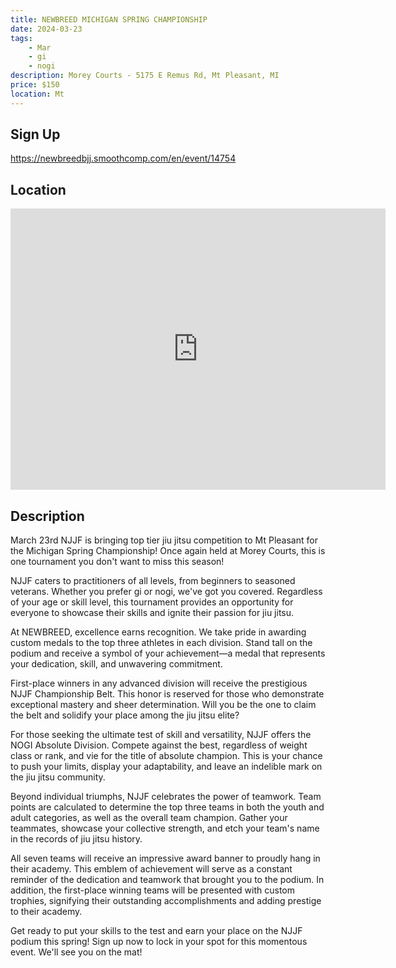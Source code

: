 ```yaml
---
title: NEWBREED MICHIGAN SPRING CHAMPIONSHIP
date: 2024-03-23
tags:
    - Mar
    - gi 
    - nogi 
description: Morey Courts - 5175 E Remus Rd, Mt Pleasant, MI
price: $150
location: Mt
---
```

## Sign Up
https://newbreedbjj.smoothcomp.com/en/event/14754

## Location
<iframe src="https://www.google.com/maps/embed?pb=!1m18!1m12!1m3!1d12345.6789!2d-84.7439754!3d43.5988000!2m3!1f0!2f0!3f0!3m2!1i1024!2i768!4f13.1!3m3!1m2!1s0x0%3A0x0!2z43.5988000!5e0!3m2!1sen!2sus!4v1234567890" width="600" height="450" style="border:0;" allowfullscreen="" loading="lazy"></iframe>

## Description
March 23rd NJJF is bringing top tier jiu jitsu competition to Mt Pleasant for the Michigan Spring Championship! Once again held at Morey Courts, this is one tournament you don't want to miss this season!


NJJF caters to practitioners of all levels, from beginners to seasoned
veterans. Whether you prefer gi or nogi, we've got you covered.
Regardless of your age or skill level, this tournament provides an
opportunity for everyone to showcase their skills and ignite their
passion for jiu jitsu.


At NEWBREED, excellence earns recognition.
We take pride in awarding custom medals to the top three athletes in
each division. Stand tall on the podium and receive a symbol of your
achievement—a medal that represents your dedication, skill, and
unwavering commitment.


First-place winners in any advanced division will receive the
prestigious NJJF Championship Belt. This honor is reserved for those who
demonstrate exceptional mastery and sheer determination. Will you be
the one to claim the belt and solidify your place among the jiu jitsu
elite?


For those seeking the ultimate test of skill and versatility, NJJF offers the NOGI Absolute Division. Compete
against the best, regardless of weight class or rank, and vie for the
title of absolute champion. This is your chance to push your limits,
display your adaptability, and leave an indelible mark on the jiu jitsu
community.


Beyond individual triumphs, NJJF celebrates
the power of teamwork. Team points are calculated to determine the top
three teams in both the youth and adult categories, as well as the
overall team champion. Gather your teammates, showcase your collective
strength, and etch your team's name in the records of jiu jitsu history.


All seven teams will receive an impressive award banner to proudly hang
in their academy. This emblem of achievement will serve as a constant
reminder of the dedication and teamwork that brought you to the podium.
In addition, the first-place winning teams will be presented with custom
trophies, signifying their outstanding accomplishments and adding
prestige to their academy.


Get ready to put your skills to the test and earn your place on the NJJF
podium this spring! Sign up now to lock in your spot for this momentous
event. We'll see you on the mat!